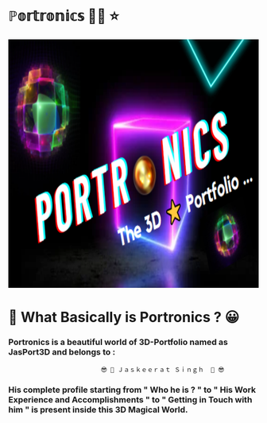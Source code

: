 # ℙ𝕠𝕣𝕥𝕣𝕠𝕟𝕚𝕔𝕤 🎩🧊 ⭐

<p align="center">
    <img src="./Portronics.PNG" width="870px" height="500px">
</p>

# 🚩 What Basically is Portronics ? 😀
### Portronics is a beautiful world of 3D-Portfolio named as <strong> JasPort3D </strong> and belongs to :
                              😎 🎀 Ｊａｓｋｅｅｒａｔ Ｓｉｎｇｈ  🎀 😎
### His complete profile starting from " Who he is ? " to  " His Work Experience and Accomplishments " to " Getting in Touch with him " is present inside this 3D Magical World.
